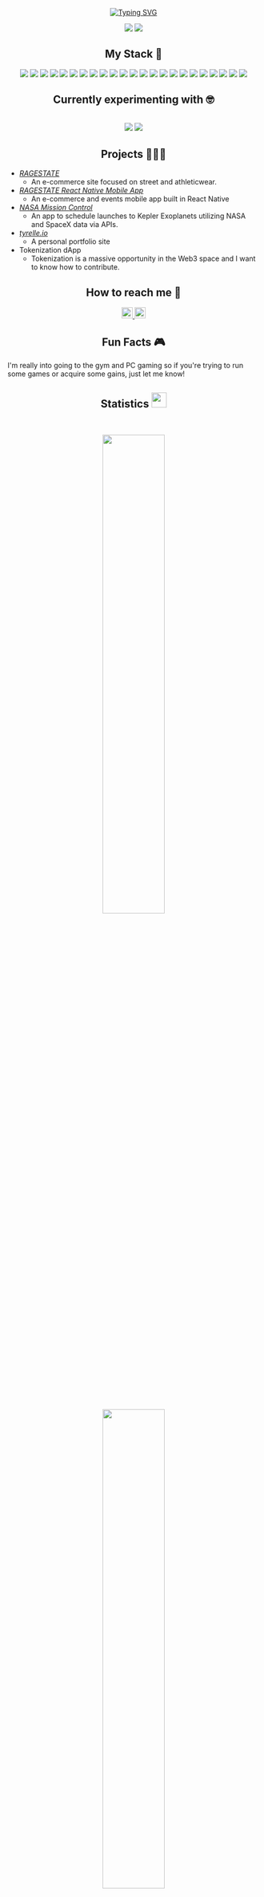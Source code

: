 <p align="center">
 <a href="https://git.io/typing-svg"><img src="https://readme-typing-svg.demolab.com?font=Nothing+You+Could+Do&pause=1000&color=ececec&center=true&width=435&lines=What's+happening%2C+I'm+Tyrelle.;Web3+is+my+passion.;I+like+learning.;And+I+love+sharing+knowledge." alt="Typing SVG" /></a>
</p>


<!--
**tadams95/tadams95** is a ✨ _special_ ✨ repository because its `README.md` (this file) appears on your GitHub profile.

Here are some ideas to get you started:

- 🔭 I’m currently working on www.ragestate.com
- 🌱 I’m currently learning Solidity
- 👯 I’m looking to collaborate on ...
- 🤔 I’m looking for help with ...
- 💬 Ask me about ...
- 📫 How to reach me: ...
- 😄 Pronouns: ...
- ⚡ Fun fact: ...
-->

<p>
<div align="center" target="_blank">
  <img src="https://img.shields.io/twitter/follow/tyrelle_adams?style=social">
  <img src="https://img.shields.io/github/followers/tadams95?style=social">
</div>
</p>

<h2 align="center"> My Stack 🥞 </h2>
<p>
  <div align="center">
    <img src="https://img.shields.io/badge/Git-47A248.svg?style=for-the-badge&logo=Git&logoColor=000000">
    <img src="https://img.shields.io/badge/GitHub-181717.svg?style=for-the-badge&logo=GitHub&logoColor=white">
    <img src="https://img.shields.io/badge/visual studio code-007ACC.svg?style=for-the-badge&logo=visualstudiocode&logoColor=white">
 <img src="https://img.shields.io/badge/HTML5-E34F26.svg?style=for-the-badge&logo=html5&logoColor=white">
 <img src="https://img.shields.io/badge/CSS-1572B6.svg?style=for-the-badge&logo=CSS3&logoColor=white">
  <img src="https://img.shields.io/badge/JavaScript-F7DF1E.svg?style=for-the-badge&logo=javascript&logoColor=000000">
    <img src="https://img.shields.io/badge/Node-339933.svg?style=for-the-badge&logo=Node.js&logoColor=000000">
    <img src="https://img.shields.io/badge/Express-000000.svg?style=for-the-badge&logo=Express&logoColor=white">
    <img src="https://img.shields.io/badge/react-61DAFB.svg?style=for-the-badge&logo=react&logoColor=black">
    <img src="https://img.shields.io/badge/Next.js-000000.svg?style=for-the-badge&logo=Next.js&logoColor=white">
    <img src="https://img.shields.io/badge/MongoDB-47A248.svg?style=for-the-badge&logo=MongoDB&logoColor=000000">
    <img src="https://img.shields.io/badge/Heroku-430098.svg?style=for-the-badge&logo=Heroku&logoColor=white">
        <img src="https://img.shields.io/badge/Vercel-000000.svg?style=for-the-badge&logo=Vercel&logoColor=white">
    <img src="https://img.shields.io/badge/Three.js-000000.svg?style=for-the-badge&logo=Three.js&logoColor=white">
    <img src="https://img.shields.io/badge/Docker-2496ED.svg?style=for-the-badge&logo=Docker&logoColor=000000">
    <img src="https://img.shields.io/badge/Amazon AWS-232F3E.svg?style=for-the-badge&logo=amazonaws&logoColor=white">
    <img src="https://img.shields.io/badge/Amazon EC2-FF9900.svg?style=for-the-badge&logo=amazonec2&logoColor=white">
    <img src="https://img.shields.io/badge/Wordpress-21759B.svg?style=for-the-badge&logo=wordpress&logoColor=white">
    <img src="https://img.shields.io/badge/Notion-000000.svg?style=for-the-badge&logo=Notion&logoColor=white">
    <img src="https://img.shields.io/badge/Jira-0052CC.svg?style=for-the-badge&logo=Jira&logoColor=white">
     <img src="https://img.shields.io/badge/Alfred-5C1F87.svg?style=for-the-badge&logo=Alfred&logoColor=white">
     <img src="https://img.shields.io/badge/Salesforce-00A1E0.svg?style=for-the-badge&logo=Salesforce&logoColor=white">
     <img src="https://img.shields.io/badge/Adobe Premiere Pro-9999FF.svg?style=for-the-badge&logo=adobepremierepro&logoColor=white">
   </div>
   </p>

<h2 align="center"> Currently experimenting with 🤓 <h2>
    <p>
      <div align="center">
<img src="https://img.shields.io/badge/Solidity-363636.svg?style=for-the-badge&logo=solidity&logoColor=white">  
  <img src="https://img.shields.io/badge/Web3.js-F16822.svg?style=for-the-badge&logo=Web3.js&logoColor=white">
  </div>
  </p>
  
  <h2 align="center"> Projects 🙇🏽‍♂️ </h2>
  <ul>
    <li><i><a href="https://www.ragestate.com">RAGESTATE</a></i><ul><li>An e-commerce site focused on street and athleticwear.</li></ul></li>
	    <li><i><a href="https://apps.apple.com/us/app/ragestate/id6449552575">RAGESTATE React Native Mobile App</a></i><ul><li>An e-commerce and events mobile app built in React Native</li></ul></li>
	  <li><i><a href="http://54.244.74.168:8000/">NASA Mission Control</a></i><ul><li>An app to schedule launches to Kepler Exoplanets utilizing NASA and SpaceX data via APIs.</li></ul></li>
    <li> <i><a href="https://www.tyrelle.io">tyrelle.io</a></i> <ul>
	    <li> A personal portfolio site </li> </ul> </li>
	 <li> Tokenization dApp <ul>
	    <li> Tokenization is a massive opportunity in the Web3 space and I want to know how to contribute. </li> </ul> </li> 
  </ul>
  
  <h2 align="center"> How to reach me 📲 </h2>
    <div align="center">
  <a href="https://twitter.com/tyrelle_adams" rel="nofollow">
  		<img alt="Tyrelle Adams' Twitter" width="22px" src="https://raw.githubusercontent.com/peterthehan/peterthehan/master/assets/twitter.svg" style="max-width: 100%;">
	</a>
	<a href="https://www.linkedin.com/in/ty-adams-325512135/" rel="nofollow">
  		<img alt="Tyrelle Adams'" width="22px" src="https://raw.githubusercontent.com/peterthehan/peterthehan/master/assets/linkedin.svg" style="max-width: 100%;">
	</a>
  </div>

  <h2 align="center"> Fun Facts 🎮 </h2>
  <p> I'm really into going to the gym and PC gaming so if you're trying to run some games or acquire some gains, just let me know! </p>
  
 <h2 align="center"> Statistics <img src="https://media4.giphy.com/media/MIGbtLZoVjbl0bYbAd/giphy.gif?cid=ecf05e472t2h0i8d7dcjaoau9iqtchhr899hxmpxzzgc7lyw&rid=giphy.gif" width="30"> </h2>

<br/>
<p align="center">
  <a href="http://ragestate.com/">
    <img width="49.5%" src="https://github-readme-stats.vercel.app/api?username=tadams95&show_icons=true&include_all_commits=true&theme=radical&hide_border=true">
	  <div align="center"> <img width="49.5%" src="https://github-readme-streak-stats.herokuapp.com/?user=tadams95&theme=radical&hide_border=true"></div>
    		  
  </a>
</p>
<br>
  
  <p align="center">
  <a href="http://ragestate.com/">
    <img width="49.5%" src="https://github-readme-stats.vercel.app/api/top-langs/?username=tadams95&theme=radical&bg_color=282828&hide_border=true&include_all_commits=true&count_private=true&layout=compact">
  </a>
</p>
	
<p align="center"><img src="https://profile-counter.glitch.me/{tadams95}/count.svg"></p>

<a href="https://github.com/ashutosh00710/github-readme-activity-graph"><img alt="Tyrelle's Activity Graph" src="https://github-readme-activity-graph.cyclic.app/graph?username=tadams95&theme=react-dark&radius=16&custom_title=My%20Contributions%20Graph&title_color=2ce114&point=2ce114&area=true" /></a>







